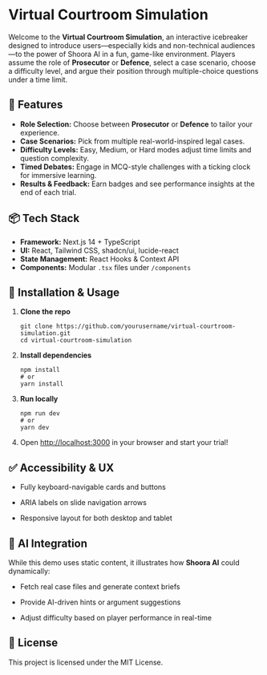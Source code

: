 # Virtual Courtroom Simulation

Welcome to the **Virtual Courtroom Simulation**, an interactive icebreaker designed to introduce users—especially kids and non-technical audiences—to the power of Shoora AI in a fun, game-like environment. Players assume the role of **Prosecutor** or **Defence**, select a case scenario, choose a difficulty level, and argue their position through multiple-choice questions under a time limit.

## 🚀 Features

- **Role Selection:** Choose between **Prosecutor** or **Defence** to tailor your experience.
- **Case Scenarios:** Pick from multiple real-world-inspired legal cases.
- **Difficulty Levels:** Easy, Medium, or Hard modes adjust time limits and question complexity.
- **Timed Debates:** Engage in MCQ-style challenges with a ticking clock for immersive learning.
- **Results & Feedback:** Earn badges and see performance insights at the end of each trial.

## 📦 Tech Stack

- **Framework:** Next.js 14 + TypeScript
- **UI:** React, Tailwind CSS, shadcn/ui, lucide-react
- **State Management:** React Hooks & Context API
- **Components:** Modular `.tsx` files under `/components`

🔧 Installation & Usage
-----------------------

1.  **Clone the repo**
    
        git clone https://github.com/yourusername/virtual-courtroom-simulation.git
        cd virtual-courtroom-simulation
    
2.  **Install dependencies**
    
        npm install
        # or
        yarn install
    
3.  **Run locally**
    
        npm run dev
        # or
        yarn dev
    
4.  Open [http://localhost:3000](http://localhost:3000) in your browser and start your trial!

✅ Accessibility & UX
--------------------

*   Fully keyboard-navigable cards and buttons
    
*   ARIA labels on slide navigation arrows
    
*   Responsive layout for both desktop and tablet
    

🤖 AI Integration
-----------------

While this demo uses static content, it illustrates how **Shoora AI** could dynamically:

*   Fetch real case files and generate context briefs
    
*   Provide AI-driven hints or argument suggestions
    
*   Adjust difficulty based on player performance in real-time

📜 License
----------

This project is licensed under the MIT License.

